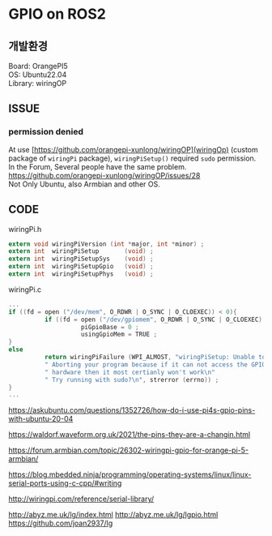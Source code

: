 # GPIO on ROS2
## 개발환경
Board: OrangePI5  
OS: Ubuntu22.04  
Library: wiringOP

## ISSUE
### permission denied
At use [https://github.com/orangepi-xunlong/wiringOP](wiringOp) (custom package of `wiringPi` package),
`wiringPiSetup()` required `sudo` permission.  
In the Forum, Several people have the same problem. https://github.com/orangepi-xunlong/wiringOP/issues/28  
Not Only Ubuntu, also Armbian and other OS.

## CODE
wiringPi.h
```c
extern void wiringPiVersion	(int *major, int *minor) ;
extern int  wiringPiSetup       (void) ;
extern int  wiringPiSetupSys    (void) ;
extern int  wiringPiSetupGpio   (void) ;
extern int  wiringPiSetupPhys   (void) ;
```
wiringPi.c
```c
...
if ((fd = open ("/dev/mem", O_RDWR | O_SYNC | O_CLOEXEC)) < 0){
          if ((fd = open ("/dev/gpiomem", O_RDWR | O_SYNC | O_CLOEXEC) ) >= 0){  // We're using gpiomem
                    piGpioBase = 0 ;
                    usingGpioMem = TRUE ;
}
else
          return wiringPiFailure (WPI_ALMOST, "wiringPiSetup: Unable to open /dev/mem or /dev/gpiomem: %s.\n"
          " Aborting your program because if it can not access the GPIO\n"
          " hardware then it most certianly won't work\n"
          " Try running with sudo?\n", strerror (errno)) ;
}
...
```

https://askubuntu.com/questions/1352726/how-do-i-use-pi4s-gpio-pins-with-ubuntu-20-04

https://waldorf.waveform.org.uk/2021/the-pins-they-are-a-changin.html

https://forum.armbian.com/topic/26302-wiringpi-gpio-for-orange-pi-5-armbian/

https://blog.mbedded.ninja/programming/operating-systems/linux/linux-serial-ports-using-c-cpp/#writing

http://wiringpi.com/reference/serial-library/


http://abyz.me.uk/lg/index.html
http://abyz.me.uk/lg/lgpio.html
https://github.com/joan2937/lg
